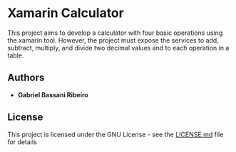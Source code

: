 # Xamarin Calculator

This project aims to develop a calculator with four basic operations using the xamarin tool. However, the project must expose the services to add, subtract, multiply, and divide two decimal values and to each operation in a table.

## Authors

* **Gabriel Bassani Ribeiro**

## License

This project is licensed under the GNU License - see the [LICENSE.md](LICENSE.md) file for details
